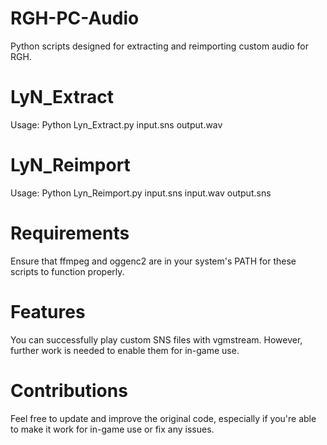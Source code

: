 # RGH-PC-Audio
Python scripts designed for extracting and reimporting custom audio for RGH.

# LyN_Extract
Usage: Python Lyn_Extract.py input.sns output.wav

# LyN_Reimport
Usage: Python Lyn_Reimport.py input.sns input.wav output.sns

# Requirements
Ensure that ffmpeg and oggenc2 are in your system's PATH for these scripts to function properly.

# Features
You can successfully play custom SNS files with vgmstream. However, further work is needed to enable them for in-game use.

# Contributions
Feel free to update and improve the original code, especially if you're able to make it work for in-game use or fix any issues.
